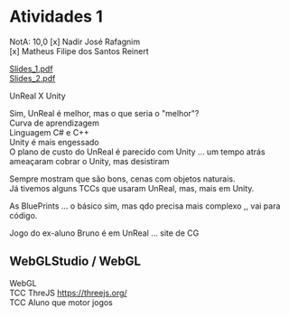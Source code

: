 # Atividades 1

NotA: 10,0
[x] Nadir José Rafagnim  
[x] Matheus Filipe dos Santos Reinert  

[Slides_1.pdf](Slides_1.pdf)  
[Slides_2.pdf](Slides_2.pdf)  

UnReal X Unity  

Sim, UnReal é melhor, mas o que seria o "melhor"?  
Curva de aprendizagem  
Linguagem C# e C++  
Unity é mais engessado  
O plano de custo do UnReal é parecido com Unity ... um tempo atrás ameaçaram cobrar o Unity, mas desistiram  


Sempre mostram que são bons, cenas com objetos naturais.  
Já tivemos alguns TCCs que usaram UnReal, mas, mais em Unity.  

As BluePrints ... o básico sim, mas qdo precisa mais complexo ,, vai para código.  

Jogo do ex-aluno Bruno é em UnReal ... site de CG  

## WebGLStudio / WebGL

WebGL  
TCC ThreJS <https://threejs.org/>  
TCC Aluno que motor jogos  
